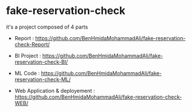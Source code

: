 # fake-reservation-check

it's a project composed of 4 parts 


- Report :
https://github.com/BenHmidaMohammadAli/fake-reservation-check-Report/

- BI Project :
https://github.com/BenHmidaMohammadAli/fake-reservation-check-BI/

- ML Code :
https://github.com/BenHmidaMohammadAli/fake-reservation-check-ML/

- Web Application & deployement :
https://github.com/BenHmidaMohammadAli/fake-reservation-check-WEB/
